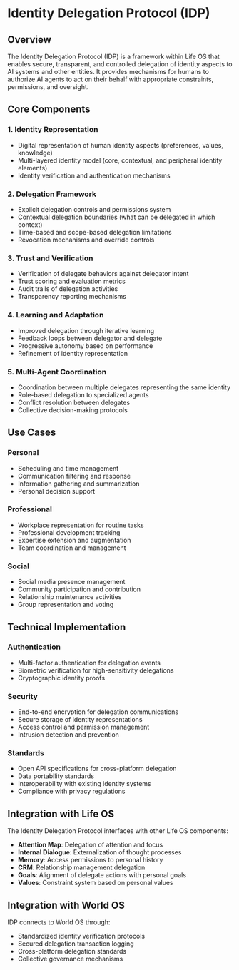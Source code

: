 # Identity Delegation Protocol (IDP)

## Overview
The Identity Delegation Protocol (IDP) is a framework within Life OS that enables secure, transparent, and controlled delegation of identity aspects to AI systems and other entities. It provides mechanisms for humans to authorize AI agents to act on their behalf with appropriate constraints, permissions, and oversight.

## Core Components

### 1. Identity Representation
- Digital representation of human identity aspects (preferences, values, knowledge)
- Multi-layered identity model (core, contextual, and peripheral identity elements)
- Identity verification and authentication mechanisms

### 2. Delegation Framework
- Explicit delegation controls and permissions system
- Contextual delegation boundaries (what can be delegated in which context)
- Time-based and scope-based delegation limitations
- Revocation mechanisms and override controls

### 3. Trust and Verification
- Verification of delegate behaviors against delegator intent
- Trust scoring and evaluation metrics
- Audit trails of delegation activities
- Transparency reporting mechanisms

### 4. Learning and Adaptation
- Improved delegation through iterative learning
- Feedback loops between delegator and delegate
- Progressive autonomy based on performance
- Refinement of identity representation

### 5. Multi-Agent Coordination
- Coordination between multiple delegates representing the same identity
- Role-based delegation to specialized agents
- Conflict resolution between delegates
- Collective decision-making protocols

## Use Cases

### Personal
- Scheduling and time management
- Communication filtering and response
- Information gathering and summarization
- Personal decision support

### Professional
- Workplace representation for routine tasks
- Professional development tracking
- Expertise extension and augmentation
- Team coordination and management

### Social
- Social media presence management
- Community participation and contribution
- Relationship maintenance activities
- Group representation and voting

## Technical Implementation

### Authentication
- Multi-factor authentication for delegation events
- Biometric verification for high-sensitivity delegations
- Cryptographic identity proofs

### Security
- End-to-end encryption for delegation communications
- Secure storage of identity representations
- Access control and permission management
- Intrusion detection and prevention

### Standards
- Open API specifications for cross-platform delegation
- Data portability standards
- Interoperability with existing identity systems
- Compliance with privacy regulations

## Integration with Life OS

The Identity Delegation Protocol interfaces with other Life OS components:
- **Attention Map**: Delegation of attention and focus
- **Internal Dialogue**: Externalization of thought processes
- **Memory**: Access permissions to personal history
- **CRM**: Relationship management delegation
- **Goals**: Alignment of delegate actions with personal goals
- **Values**: Constraint system based on personal values

## Integration with World OS

IDP connects to World OS through:
- Standardized identity verification protocols
- Secured delegation transaction logging
- Cross-platform delegation standards
- Collective governance mechanisms
